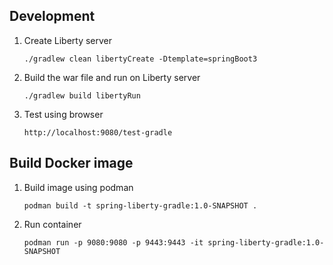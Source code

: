 ## Development

1. Create Liberty server
   ```
   ./gradlew clean libertyCreate -Dtemplate=springBoot3
   ```
  
2. Build the war file and run on Liberty server
   ```
   ./gradlew build libertyRun
   ```

3. Test using browser
   ```
   http://localhost:9080/test-gradle
   ```
   
## Build Docker image

1. Build image using podman
   ```
   podman build -t spring-liberty-gradle:1.0-SNAPSHOT .
   ```

2. Run container
   ```
   podman run -p 9080:9080 -p 9443:9443 -it spring-liberty-gradle:1.0-SNAPSHOT
   ```